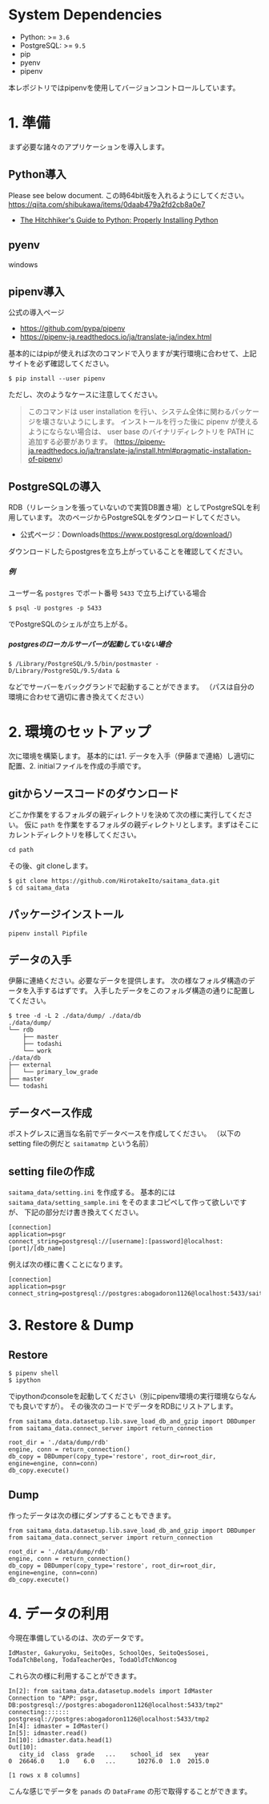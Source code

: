 # System Dependencies
* Python: >= `3.6`
* PostgreSQL: >= `9.5`
* pip
* pyenv
* pipenv


本レポジトリではpipenvを使用してバージョンコントロールしています。

# 1. 準備
まず必要な諸々のアプリケーションを導入します。

## Python導入
Please see below document.
この時64bit版を入れるようにしてください。
https://qiita.com/shibukawa/items/0daab479a2fd2cb8a0e7
* [The Hitchhiker's Guide to Python: Properly Installing Python](https://docs.python-guide.org/starting/installation/)

## pyenv
windows

## pipenv導入
公式の導入ページ
* https://github.com/pypa/pipenv
* https://pipenv-ja.readthedocs.io/ja/translate-ja/index.html

基本的にはpipが使えれば次のコマンドで入りますが実行環境に合わせて、上記サイトを必ず確認してください。
```
$ pip install --user pipenv
```
ただし、次のようなケースに注意してください。
> このコマンドは user installation を行い、システム全体に関わるパッケージを壊さないようにします。 インストールを行った後に pipenv が使えるようにならない場合は、 user base のバイナリディレクトリを PATH に追加する必要があります。
(https://pipenv-ja.readthedocs.io/ja/translate-ja/install.html#pragmatic-installation-of-pipenv)

## PostgreSQLの導入
RDB（リレーションを張っていないので実質DB置き場）としてPostgreSQLを利用しています。
次のページからPostgreSQLをダウンロードしてください。

* 公式ページ：Downloads(https://www.postgresql.org/download/)

ダウンロードしたらpostgresを立ち上がっていることを確認してください。
##### 例
ユーザー名 `postgres` でポート番号 `5433` で立ち上げている場合
```
$ psql -U postgres -p 5433
```
でPostgreSQLのシェルが立ち上がる。

##### postgresのローカルサーバーが起動していない場合
```
$ /Library/PostgreSQL/9.5/bin/postmaster -D/Library/PostgreSQL/9.5/data &
```
などでサーバーをバックグランドで起動することができます。
（パスは自分の環境に合わせて適切に書き換えてください）



# 2. 環境のセットアップ
次に環境を構築します。
基本的には1. データを入手（伊藤まで連絡）し適切に配置、2. initialファイルを作成の手順です。

## gitからソースコードのダウンロード
どこか作業をするフォルダの親ディレクトリを決めて次の様に実行してください。
仮に `path` を作業をするフォルダの親ディレクトリとします。まずはそこにカレントディレクトリを移してください。
```
cd path
```
その後、git cloneします。

```
$ git clone https://github.com/HirotakeIto/saitama_data.git
$ cd saitama_data
```
## パッケージインストール
```
pipenv install Pipfile
```


## データの入手
伊藤に連絡ください。必要なデータを提供します。
次の様なフォルダ構造のデータを入手するはずです。
入手したデータをこのフォルダ構造の通りに配置してください。

```
$ tree -d -L 2 ./data/dump/ ./data/db
./data/dump/
└── rdb
    ├── master
    ├── todashi
    └── work
./data/db
├── external
│   └── primary_low_grade
├── master
└── todashi
```

## データベース作成
ポストグレスに適当な名前でデータベースを作成してください。
（以下のsetting fileの例だと `saitamatmp` という名前）

## setting fileの作成
`saitama_data/setting.ini` を作成する。
基本的には `saitama_data/setting_sample.ini` をそのままコピペして作って欲しいですが、
下記の部分だけ書き換えてください。

```
[connection]
application=psgr
connect_string=postgresql://[username]:[password]@localhost:[port]/[db_name]
```

例えば次の様に書くことになります。

```
[connection]
application=psgr
connect_string=postgresql://postgres:abogadoron1126@localhost:5433/saitamatmp
```

# 3. Restore & Dump
## Restore
```
$ pipenv shell
$ ipython
```
でipythonのconsoleを起動してください（別にpipenv環境の実行環境ならなんでも良いですが）。
その後次のコードでデータをRDBにリストアします。
```
from saitama_data.datasetup.lib.save_load_db_and_gzip import DBDumper
from saitama_data.connect_server import return_connection

root_dir = './data/dump/rdb'
engine, conn = return_connection()
db_copy = DBDumper(copy_type='restore', root_dir=root_dir, engine=engine, conn=conn)
db_copy.execute()
```
## Dump
作ったデータは次の様にダンプすることもできます。
```
from saitama_data.datasetup.lib.save_load_db_and_gzip import DBDumper
from saitama_data.connect_server import return_connection

root_dir = './data/dump/rdb'
engine, conn = return_connection()
db_copy = DBDumper(copy_type='restore', root_dir=root_dir, engine=engine, conn=conn)
db_copy.execute()
```

# 4. データの利用
今現在準備しているのは、次のデータです。

`IdMaster, Gakuryoku, SeitoQes, SchoolQes, SeitoQesSosei, TodaTchBelong, TodaTeacherQes, TodaOldTchNoncog`

これら次の様に利用することができます。
```
In[2]: from saitama_data.datasetup.models import IdMaster
Connection to "APP: psgr,  DB:postgresql://postgres:abogadoron1126@localhost:5433/tmp2"
connecting::::::: postgresql://postgres:abogadoron1126@localhost:5433/tmp2
In[4]: idmaster = IdMaster()
In[5]: idmaster.read()
In[10]: idmaster.data.head(1)
Out[10]:
   city_id  class  grade   ...    school_id  sex    year
0  26646.0    1.0    6.0   ...      10276.0  1.0  2015.0

[1 rows x 8 columns]
```
こんな感じでデータを `panads` の `DataFrame` の形で取得することができます。

